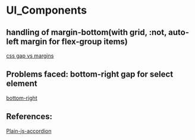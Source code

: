 # UI_Components

## handling of margin-bottom(with grid, :not, auto-left margin for flex-group items)

[css gap vs margins](https://blog.logrocket.com/css-gap-vs-margin/)

## Problems faced: bottom-right gap for select element

[bottom-right](https://jsfiddle.net/asaad7/r8sx9m7e/)

## References:

[Plain-js-accordion](https://codepen.io/sureshrkm/pen/ZbzBpr)
